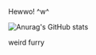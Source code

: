 Hewwo! ^w^

![Anurag's GitHub stats](https://github-readme-stats.vercel.app/api?username=OIympian&theme=dark&show_icons=true)

weird furry

